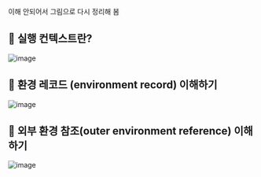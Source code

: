 이해 안되어서 그림으로 다시 정리해 봄

## 🎀 실행 컨텍스트란?

![image](https://github.com/mingzzi96/js-deep-dive-study/assets/134386378/1152ae21-b65b-429a-a6e5-9231e4abda91)

## 🎀 환경 레코드 (environment record) 이해하기

![image](https://github.com/mingzzi96/js-deep-dive-study/assets/134386378/81318db3-25be-4c72-ab82-0443daf0e432)


## 🎀 외부 환경 참조(outer environment reference) 이해하기

![image](https://github.com/mingzzi96/js-deep-dive-study/assets/134386378/b84f1699-3ddb-4f72-9531-13b8642be8ef)
